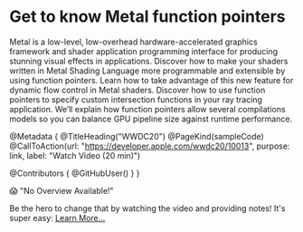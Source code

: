 # Get to know Metal function pointers

Metal is a low-level, low-overhead hardware-accelerated graphics framework and shader application programming interface for producing stunning visual effects in applications. Discover how to make your shaders written in Metal Shading Language more programmable and extensible by using function pointers. Learn how to take advantage of this new feature for dynamic flow control in Metal shaders. Discover how to use function pointers to specify custom intersection functions in your ray tracing application. We’ll explain how function pointers allow several compilations models so you can balance GPU pipeline size against runtime performance.

@Metadata {
   @TitleHeading("WWDC20")
   @PageKind(sampleCode)
   @CallToAction(url: "https://developer.apple.com/wwdc20/10013", purpose: link, label: "Watch Video (20 min)")

   @Contributors {
      @GitHubUser(<replace this with your GitHub handle>)
   }
}

😱 "No Overview Available!"

Be the hero to change that by watching the video and providing notes! It's super easy:
 [Learn More…](https://wwdcnotes.com/documentation/wwdcnotes/contributing)
